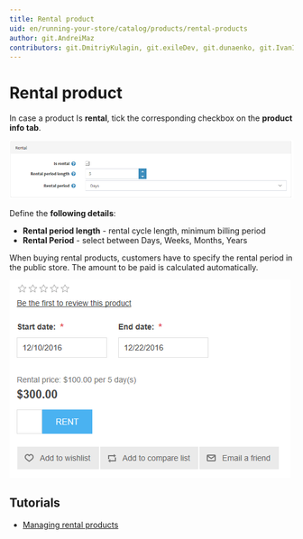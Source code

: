 ```yaml
---
title: Rental product
uid: en/running-your-store/catalog/products/rental-products
author: git.AndreiMaz
contributors: git.DmitriyKulagin, git.exileDev, git.dunaenko, git.IvanIvanIvanov
---
```


# Rental product

In case a product Is **rental**, tick the corresponding checkbox on the **product info tab**.

![rental](_static/rental-products/rental.png)

Define the **following details**:

- **Rental period length** - rental cycle length, minimum billing period
- **Rental Period** - select between Days, Weeks, Months, Years

When buying rental products, customers have to specify the rental period in the public store. The amount to be paid is calculated automatically.

![rental](_static/rental-products/rental1.png)

## Tutorials

- [Managing rental products](https://www.youtube.com/watch?v=tOaC6hOILZY&list=PLnL_aDfmRHwsbhj621A-RFb1KnzeFxYz4&index=24)
